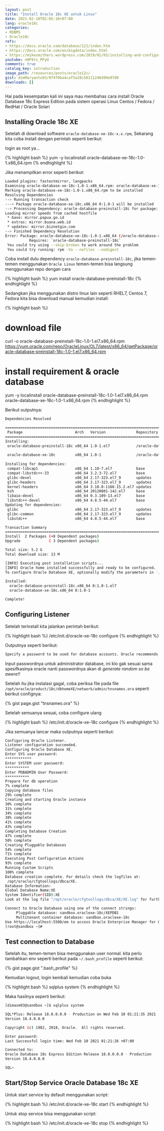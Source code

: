 ```yaml
---
layout: post
title: "Install Oracle 18c XE untuk Linux"
date: 2021-02-10T02:05:10+07:00
lang: oracle18c
categories:
- RDBMS
- Oracle18c
refs: 
- https://docs.oracle.com/database/121/index.htm
- https://docs.oracle.com/en/bigdata/index.html
- https://mikesmithers.wordpress.com/2019/01/03/installing-and-configuring-oracle-18cxe-on-centos/
youtube: nHP4tx_PPyU
comments: true
catalog_key: introduction
image_path: /resources/posts/oracle12c/
gist: dimMaryanto93/8f9f0ba4caf5a28c56111246499e97d0
downloads: []
---
```


Hai pada kesempatan kali ini saya mau membahas cara install Oracle Database 18c Express Edition pada sistem operasi Linux Centos / Fedora / RedHat / Oracle Solari

## Installing Oracle 18c XE

Setelah di download software `oracle-database-xe-18c-x.x.rpm`, Sekarang kita coba install dengan perintah seperti berikut:

login as root ya...

{% highlight bash %}
yum -y localinstall oracle-database-xe-18c-1.0-1.x86_64.rpm
{% endhighlight %}

Jika menampilkan error seperti berikut:

```bash
Loaded plugins: fastestmirror, langpacks
Examining oracle-database-xe-18c-1.0-1.x86_64.rpm: oracle-database-xe-18c-1.0-1.x86_64
Marking oracle-database-xe-18c-1.0-1.x86_64.rpm to be installed
Resolving Dependencies
--> Running transaction check
---> Package oracle-database-xe-18c.x86_64 0:1.0-1 will be installed
--> Processing Dependency: oracle-database-preinstall-18c for package: oracle-database-xe-18c-1.0-1.x86_64
Loading mirror speeds from cached hostfile
 * base: mirror.papua.go.id
 * extras: mirror.buana.web.id
 * updates: mirror.biznetgio.com
--> Finished Dependency Resolution
Error: Package: oracle-database-xe-18c-1.0-1.x86_64 (/oracle-database-xe-18c-1.0-1.x86_64)
           Requires: `oracle-database-preinstall-18c`
 You could try using --skip-broken to work around the problem
 You could try running: rpm -Va --nofiles --nodigest
```

Coba install dulu dependency `oracle-database-preinstall-18c`, jika temen-temen menggunakan `Oracle Linux` temen-temen bisa langsung menggunakan repo dengan cara 

{% highlight bash %}
yum install oracle-database-preinstall-18c
{% endhighlight %}

Sedangkan jika menggunakan distro linux lain seperti RHEL7, Centos 7, Fedora kita bisa download manual kemudian install:

{% highlight bash %}
# download file
curl -o oracle-database-preinstall-18c-1.0-1.el7.x86_64.rpm https://yum.oracle.com/repo/OracleLinux/OL7/latest/x86_64/getPackage/oracle-database-preinstall-18c-1.0-1.el7.x86_64.rpm

# install requirement & oracle database
yum -y localinstall oracle-database-preinstall-18c-1.0-1.el7.x86_64.rpm oracle-database-xe-18c-1.0-1.x86_64.rpm
{% endhighlight %}

Berikut outputnya:

```bash
Dependencies Resolved

================================================================================
 Package                        Arch   Version              Repository     Size
================================================================================
Installing:
 oracle-database-preinstall-18c x86_64 1.0-1.el7            /oracle-database-preinstall-18c-1.0-1.el7.x86_64
                                                                           55 k
 oracle-database-xe-18c         x86_64 1.0-1                /oracle-database-xe-18c-1.0-1.x86_64
                                                                          5.2 G
Installing for dependencies:
 compat-libcap1                 x86_64 1.10-7.el7           base           19 k
 compat-libstdc++-33            x86_64 3.2.3-72.el7         base          191 k
 glibc-devel                    x86_64 2.17-323.el7_9       updates       1.1 M
 glibc-headers                  x86_64 2.17-323.el7_9       updates       691 k
 kernel-headers                 x86_64 3.10.0-1160.15.2.el7 updates       9.0 M
 ksh                            x86_64 20120801-142.el7     base          884 k
 libaio-devel                   x86_64 0.3.109-13.el7       base           13 k
 libstdc++-devel                x86_64 4.8.5-44.el7         base          1.5 M
Updating for dependencies:
 glibc                          x86_64 2.17-323.el7_9       updates       3.6 M
 glibc-common                   x86_64 2.17-323.el7_9       updates        12 M
 libstdc++                      x86_64 4.8.5-44.el7         base          306 k

Transaction Summary
================================================================================
Install  2 Packages (+8 Dependent packages)
Upgrade             ( 3 Dependent packages)

Total size: 5.2 G
Total download size: 13 M

[INFO] Executing post installation scripts...
[INFO] Oracle home installed successfully and ready to be configured.
To configure Oracle Database XE, optionally modify the parameters in '/etc/sysconfig/oracle-xe-18c.conf' and then execute '/etc/init.d/oracle-xe-18c configure' as root.
  
Installed:
  oracle-database-preinstall-18c.x86_64 0:1.0-1.el7
  oracle-database-xe-18c.x86_64 0:1.0-1

Complete!
```

## Configuring Listener

Setelah terinstall kita jalankan perintah berikut:

{% highlight bash %}
/etc/init.d/oracle-xe-18c configure
{% endhighlight %}

Outputnya seperti berikut:

```bash
Specify a password to be used for database accounts. Oracle recommends that the password entered should be at least 8 characters in length, contain at least 1 uppercase character, 1 lower case character and 1 digit [0-9]. Note that the same password will be used for SYS, SYSTEM and PDBADMIN accounts:
```

Input passwordnya untuk administrator database, ini klo gak sesuai sama spesifkasinya oracle nanti passwordnya akan di *generate random so be awere!!*

Setelah itu jika instalasi gagal, coba periksa file pada file `/opt/oracle/product/18c/dbhomeXE/network/admin/tnsnames.ora` seperti berikut confignya:

{% gist page.gist "tnsnames.ora" %}

Setelah semuanya sesuai, coba configure ulang

{% highlight bash %}
/etc/init.d/oracle-xe-18c configure
{% endhighlight %}

Jika semuanya lancar maka outputnya seperti berikut:

```bash
Configuring Oracle Listener.
Listener configuration succeeded.
Configuring Oracle Database XE.
Enter SYS user password:
************
Enter SYSTEM user password:
***********
Enter PDBADMIN User Password:
***********
Prepare for db operation
7% complete
Copying database files
29% complete
Creating and starting Oracle instance
30% complete
31% complete
34% complete
38% complete
41% complete
43% complete
Completing Database Creation
47% complete
50% complete
Creating Pluggable Databases
54% complete
71% complete
Executing Post Configuration Actions
93% complete
Running Custom Scripts
100% complete
Database creation complete. For details check the logfiles at:
 /opt/oracle/cfgtoollogs/dbca/XE.
Database Information:
Global Database Name:XE
System Identifier(SID):XE
Look at the log file "/opt/oracle/cfgtoollogs/dbca/XE/XE.log" for further details.

Connect to Oracle Database using one of the connect strings:
     Pluggable database: sandbox.oraclexe-18c/XEPDB1
     Multitenant container database: sandbox.oraclexe-18c
Use https://localhost:5500/em to access Oracle Enterprise Manager for Oracle Database XE
[root@sandbox ~]#
```

## Test connection to Database

Setelah itu, temen-temen bisa menggunakan user normal. kita perlu tambahkan env seperti berikut pada `~/.bash_profile` seperti berikut:

{% gist page.gist ".bash_profile" %}

Kemudian logout, login kembali kemudian coba buka 

{% highlight bash %}
sqlplus system
{% endhighlight %}

Maka hasilnya seperti berikut:

```bash
[dimasm93@sandbox ~]$ sqlplus system

SQL*Plus: Release 18.0.0.0.0 - Production on Wed Feb 10 01:21:35 2021
Version 18.4.0.0.0

Copyright (c) 1982, 2018, Oracle.  All rights reserved.

Enter password:
Last Successful login time: Wed Feb 10 2021 01:21:26 +07:00

Connected to:
Oracle Database 18c Express Edition Release 18.0.0.0.0 - Production
Version 18.4.0.0.0

SQL>
```

## Start/Stop Service Oracle Database 18c XE

Untuk start service by default menggunakan script:

{% highlight bash %}
/etc/init.d/oracle-xe-18c start
{% endhighlight %}

Untuk stop service bisa menggunakan script:

{% highlight bash %}
/etc/init.d/oracle-xe-18c stop
{% endhighlight %}
